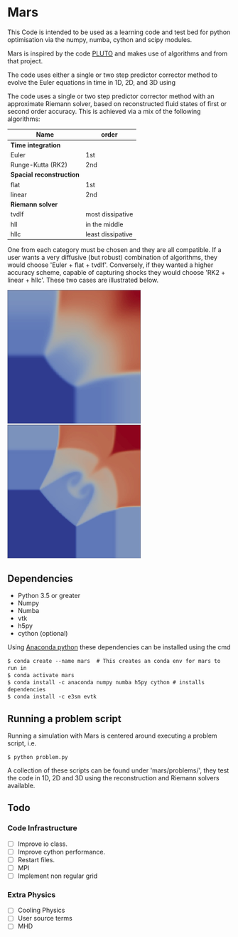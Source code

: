 
# Mars
This Code is intended to be used as a learning code and test bed for python optimisation via the numpy, numba, cython and scipy modules.

Mars is inspired by the code [PLUTO](http://plutocode.ph.unito.it/) and makes use of algorithms and from that project.

The code uses either a single or two step predictor corrector method to evolve the Euler equations in time in 1D, 2D, and 3D using

The code uses a single or two step predictor corrector method with an approximate Riemann solver, based on reconstructed fluid states of first or second order accuracy. This is achieved via a mix of the following algorithms:


| Name        | order |
| ----------- | ----- |
| **Time integration** |
| Euler       | 1st   |
| Runge-Kutta (RK2) | 2nd   |
| **Spacial reconstruction** |
| flat   | 1st   |
| linear | 2nd   |
| **Riemann solver** |
| tvdlf | most dissipative  |
| hll   | in the middle     |
| hllc  | least dissipative |

One from each category must be chosen and they are all compatible. If a user wants a very diffusive (but robust) combination of algorithms, they would choose 'Euler + flat + tvdlf'. Conversely, if they wanted a higher accuracy scheme, capable of capturing shocks they would choose 'RK2 + linear + hllc'. These two cases are illustrated below.

<img src="docs/images/Euler_flat_tvdlf.jpg" alt="Most dissipative" style="width:300px;"/>
<img src="docs/images/RK2_linear_hllc.jpg" alt="Least dissipative" style="width:300px;"/>

## Dependencies
* Python 3.5 or greater
* Numpy
* Numba
* vtk
* h5py
* cython (optional)

Using [Anaconda python](https://www.anaconda.com/distribution/) these dependencies can be installed using the cmd

    $ conda create --name mars  # This creates an conda env for mars to run in
    $ conda activate mars
    $ conda install -c anaconda numpy numba h5py cython # installs dependencies
    $ conda install -c e3sm evtk

## Running a problem script

Running a simulation with Mars is centered around executing a problem script, i.e.

    $ python problem.py

A collection of these scripts can be found under 'mars/problems/', they test the code in 1D, 2D and 3D using the reconstruction and Riemann solvers available.

## Todo
### Code Infrastructure
- [ ] Improve io class.
- [ ] Improve cython performance.
- [ ] Restart files.
- [ ] MPI
- [ ] Implement non regular grid
### Extra Physics
- [ ] Cooling Physics
- [ ] User source terms
- [ ] MHD
